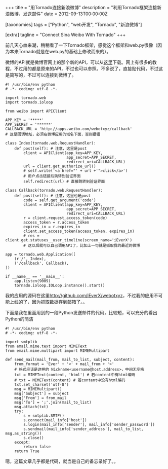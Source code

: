 +++
title = "用Tornado连接新浪微博"
description = "利用Tornado框架连接新浪微博，发送邮件"
date = 2012-09-13T00:00:00Z

[taxonomies]
tags = ["Python", "web开发", "Tornado", "新浪微博"]

[extra]
tagline = "Connect Sina Weibo With Tornado"
+++

前几天心血来潮，稍稍看了一下Tornado框架，感觉这个框架和web.py很像（因为本来Tornado就是在web.py的基础上修改而来的）。

微博的API就是微博官网上的那个新的API，可以从[这里][]下载。网上有很多的教程，不过用的都是原来的API，不过也可以参照。不多说了，直接贴代码，不过这是简写的，不过可以连接到微博了。

    #! /usr/bin/env python
    # -*- coding: utf-8 -*-

    import tornado.web
    import tornado.ioloop

    from weibo import APIClient

    APP_KEY = '*****'
    APP_SECRET = '******'
    CALLBACK_URL = 'http://apps.weibo.com/webotxyz/callback'
    # 这是回调地址，必须在微博应用的域名下面，否则报错

    class Index(tornado.web.RequestHandler):
        def post(self): # 注意，这里是post
            client = APIClient(app_key=APP_KEY, 
                               app_secret=APP_SECRET,
                               redirect_uri=CALLBACK_URL)
            url = client.get_authorize_url()
            # self.write('<a href="' + url +'">click</a>') 
            # 用户点击链接后跳转到验证界面
            self.redirect(url) # 直接跳转到验证界面

    class Callback(tornado.web.RequestHandler):
        def post(self): # 注意，这里也是post
            code = self.get_argument('code')
            client = APIClient(app_key=APP_KEY,
                               app_secret=APP_SECRET,
                               redirect_uri=CALLBACK_URL)
            r = client.request_access_token(code)
            access_token = r.access_token
            expires_in = r.expires_in
            client.set_access_token(access_token, expires_in)
            # res = client.get.statuses__user_timeline(screen_name='iEverX')
            # 这以后就可以自己调用API了，比如上一句就是抓取我的最近的微博

    app = tornado.web.Application([
        (r'/', Index),
        ('/callback', Callback),
    ])

    if __name__ == '__main__':
        app.listen(9009)
        tornado.ioloop.IOLoop.instance().start()


我的应用的源码在这里<http://github.com/iEverX/webotxyz>，不过我的应用不可能上线的了，因为抓取数据存到邮箱了。。

下面是我在里面用到的一段Python发送邮件的代码，比较短，可以充分的看出Python的简洁

    #! /usr/bin/env python
    # -*- coding: utf-8 -*-

    import smtplib
    from email.mime.text import MIMEText
    from email.mime.multipart import MIMEMultipart

    def send_mail(mail_from, mail_to_list, subject, content):
        from_format = 'Ever' + '<' + mail_from + '>'
        # 格式应该是这样的 Nickname<username@host.address>，中间无空格
        txt = MIMEText(content, 'html') # 若content中有html编码
        # txt = MIMEText(content) # 若content中没有html编码
        txt.set_charset('utf-8')
        msg = MIMEMultipart()
        msg['Subject'] = subject
        msg['From'] = from_mail
        msg['To'] = ';'.join(mail_to_list)
        msg.attach(txt)
        try:
            s = smtplib.SMTP()
            s.connect(mail_info['host'])
            s.login(mail_info['sender'], mail_info['sender_password'])
            s.sendmail(mail_info['sender_address'], mail_to_list, msg.as_string())
            s.close()
        except:
            return false
        return True


嗯，这篇文章几乎都是代码，就当是自己的备忘录好了。。

[这里]: http://michaelliao.github.com/sinaweibopy/
